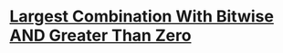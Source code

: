 # [Largest Combination With Bitwise AND Greater Than Zero](https://leetcode.com/problems/largest-combination-with-bitwise-and-greater-than-zero)

